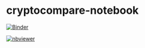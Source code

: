 # cryptocompare-notebook

[![Binder](https://mybinder.org/badge_logo.svg)](https://mybinder.org/v2/gh/amis-erc20/cryptocompare-notebook/master)

[![nbviewer](https://img.shields.io/badge/view%20on-nbviewer-brightgreen.svg)](https://nbviewer.jupyter.org/github/amis-erc20/cryptocompare-notebook/blob/master/cryptocompare.ipynb)

